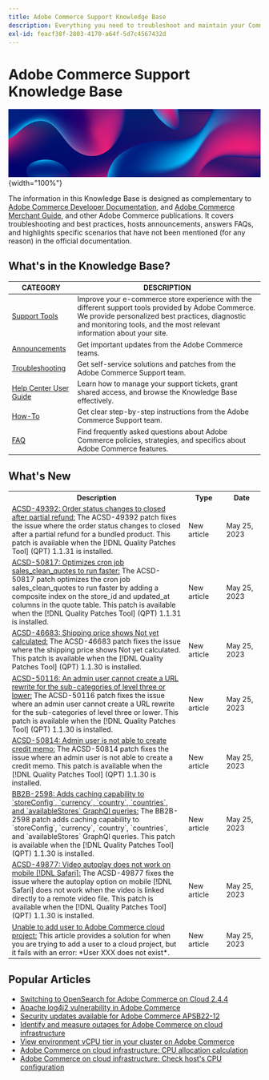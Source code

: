 ```yaml
---
title: Adobe Commerce Support Knowledge Base
description: Everything you need to troubleshoot and maintain your Commerce store.
exl-id: feacf38f-2803-4170-a64f-5d7c4567432d
---
```

# Adobe Commerce Support Knowledge Base

![Knowledge Base homepage](../help/assets/knowledge-base-home-page-cover.jpg){width="100%"}

The information in this Knowledge Base is designed as complementary to [Adobe Commerce Developer Documentation](https://developer.adobe.com/commerce/docs), and [Adobe Commerce Merchant Guide](https://experienceleague.adobe.com/docs/commerce-admin/user-guides/home.html), and other Adobe Commerce publications. It covers troubleshooting and best practices, hosts announcements, answers FAQs, and highlights specific scenarios that have not been mentioned (for any reason) in the official documentation.

## What's in the Knowledge Base?

| CATEGORY | DESCRIPTION | 
| --- | --- |
| [Support Tools](/help/support-tools/overview.md) | Improve your e-commerce store experience with the different support tools provided by Adobe Commerce. We provide personalized best practices, diagnostic and monitoring tools, and the most relevant information about your site. |
| [Announcements](/help/announcements/overview.md) | Get important updates from the Adobe Commerce teams. |
| [Troubleshooting](/help/troubleshooting/overview.md) | Get self-service solutions and patches from the Adobe Commerce Support team. |
| [Help Center User Guide](/help/help-center-guide/help-center/magento-help-center-user-guide.md) | Learn how to manage your support tickets, grant shared access, and browse the Knowledge Base effectively. |
| [How-To](/help/how-to/overview.md) | Get clear step-by-step instructions from the Adobe Commerce Support team. |
| [FAQ](/help/faq/overview.md) | Find frequently asked questions about Adobe Commerce policies, strategies, and specifics about Adobe Commerce features. | 

## What's New

<table style="width:100%">
  <tr>
    <th style="width:70%">Description</th>
    <th style="width:15%">Type</th>
    <th style="width:15%">Date</th>
  </tr>

 <tr>
    <td>
    <a href = "https://experienceleague.adobe.com/docs/commerce-knowledge-base/kb/support-tools/patches/v1-1-31/acsd-49392-order-status-changes-to-closed-after-partial-refund.html">ACSD-49392: Order status changes to closed after partial refund:</a> The ACSD-49392 patch fixes the issue where the order status changes to closed after a partial refund for a bundled product. This patch is available when the [!DNL Quality Patches Tool] (QPT) 1.1.31 is installed.
    </td>
    <td>New article</td>
    <td> May 25, 2023</td>
  </tr>

  <tr>
    <td>
    <a href = "https://experienceleague.adobe.com/docs/commerce-knowledge-base/kb/support-tools/patches/v1-1-31/acsd-50817-optimizes-cron-job-sales-clean-quotes-to-run-faster.html">ACSD-50817: Optimizes cron job sales_clean_quotes to run faster:</a> The ACSD-50817 patch optimizes the cron job sales_clean_quotes to run faster by adding a composite index on the store_id and updated_at columns in the quote table. This patch is available when the [!DNL Quality Patches Tool] (QPT) 1.1.31 is installed.
    </td>
    <td>New article</td>
    <td>May 25, 2023</td>
  </tr>

  <tr>
    <td>
    <a href="https://experienceleague.adobe.com/docs/commerce-knowledge-base/kb/support-tools/patches/v1-1-30/acsd-46683-shipping-price-shows-not-yet-calculated.html">ACSD-46683: Shipping price shows Not yet calculated:</a> The ACSD-46683 patch fixes the issue where the shipping price shows Not yet calculated. This patch is available when the [!DNL Quality Patches Tool] (QPT) 1.1.30 is installed.
    </td>
    <td>New article</td>
    <td>May 25, 2023</td>
  </tr>

  <tr>
    <td>
    <a href="https://experienceleague.adobe.com/docs/commerce-knowledge-base/kb/support-tools/patches/v1-1-30/acsd-50116-admin-user-cannot-create-a-url-rewrite.html">ACSD-50116: An admin user cannot create a URL rewrite for the sub-categories of level three or lower:</a> The ACSD-50116 patch fixes the issue where an admin user cannot create a URL rewrite for the sub-categories of level three or lower. This patch is available when the [!DNL Quality Patches Tool] (QPT) 1.1.30 is installed.
    </td>
    <td> New article </td>
    <td> May 25, 2023</td>
 </tr>

  <tr>
    <td>
    <a href="https://experienceleague.adobe.com/docs/commerce-knowledge-base/kb/support-tools/patches/v1-1-30/acsd-50814-an-admin-user-is-not-able-to-create-credit-memo.html">ACSD-50814: Admin user is not able to create credit memo:</a> The ACSD-50814 patch fixes the issue where an admin user is not able to create a credit memo. This patch is available when the [!DNL Quality Patches Tool] (QPT) 1.1.30 is installed.
    </td>
    <td>New article</td>
    <td>May 25, 2023</td>
  </tr>

  <tr>
    <td>
    <a href="https://experienceleague.adobe.com/docs/commerce-knowledge-base/kb/support-tools/patches/v1-1-30/bb2b-2598-add-caching-capability.html">BB2B-2598: Adds caching capability to `storeConfig`, `currency`, `country`, `countries`, and `availableStores` GraphQl queries:</a> The BB2B-2598 patch adds caching capability to `storeConfig`, `currency`, `country`, `countries`, and `availableStores` GraphQl queries. This patch is available when the [!DNL Quality Patches Tool] (QPT) 1.1.30 is installed.
    </td>
    <td>New article</td>
    <td>May 25, 2023</td>
  </tr>
  
   <tr>
    <td>
    <a href="https://experienceleague.adobe.com/docs/commerce-knowledge-base/kb/support-tools/patches/v1-1-30/acsd-49877-the-video-autoplay-option-does-not-work-on-mobile-safari.html">ACSD-49877: Video autoplay does not work on mobile [!DNL Safari]:</a> The ACSD-49877 fixes the issue where the autoplay option on mobile [!DNL Safari] does not work when the video is linked directly to a remote video file. This patch is available when the [!DNL Quality Patches Tool] (QPT) 1.1.30 is installed.
    </td>
    <td>New article</td>
    <td>May 25, 2023</td>
  </tr>

  <tr>
    <td>
    <a href="https://experienceleague.adobe.com/docs/commerce-knowledge-base/kb/troubleshooting/miscellaneous/unable-add-user-adobe-commerce-cloud-project.html">Unable to add user to Adobe Commerce cloud project:</a> This article provides a solution for when you are trying to add a user to a cloud project, but it fails with an error: *User XXX does not exist*.
    </td>
    <td>New article</td>
    <td>May 25, 2023</td>
  </tr>
</table>

## Popular Articles

* [Switching to OpenSearch for Adobe Commerce on Cloud 2.4.4](/help/announcements/adobe-commerce-announcements/switching-to-opensearch-for-adobe-commerce-on-cloud-2.4.4.md)
* [Apache log4j2 vulnerability in Adobe Commerce](/help/announcements/adobe-commerce-announcements/apache-log4j2-adobe-commerce.md)
* [Security updates available for Adobe Commerce APSB22-12](/help/troubleshooting/known-issues-patches-attached/0-day-vulnerability-patch.md)
* [Identify and measure outages for Adobe Commerce on cloud infrastructure](/help/how-to/general/how-to-identify-outages.md)
* [View environment vCPU tier in your cluster on Adobe Commerce](/help/how-to/general/check-vcpu-using-observation-for-adobe-commerce.md)
* [Adobe Commerce on cloud infrastructure: CPU allocation calculation](/help/how-to/general/magento-commerce-cloud-cpu-allocation-calculation.md)
* [Adobe Commerce on cloud infrastructure: Check host's CPU configuration](/help/how-to/general/magento-commerce-cloud-check-hosts-cpu-configuration.md)
